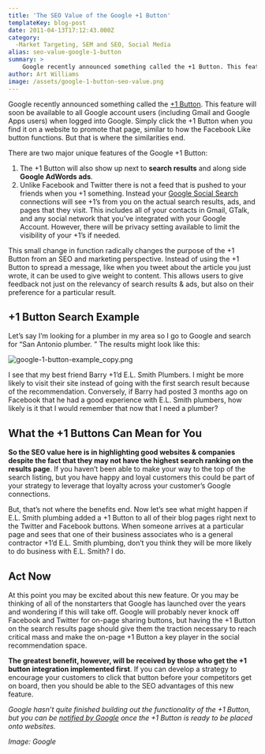 ```yaml
---
title: 'The SEO Value of the Google +1 Button'
templateKey: blog-post
date: 2011-04-13T17:12:43.000Z
category: 
  -Market Targeting, SEM and SEO, Social Media
alias: seo-value-google-1-button
summary: > 
  	Google recently announced something called the +1 Button. This feature will soon be available to all Google account users (including Gmail and Google Apps users) when logged into Google. Simply click the +1 Button when you find it on a website to promote that page, similar to how the Facebook Like button functions. But that is where the similarities end.
author: Art Williams
image: /assets/google-1-button-seo-value.png
---
```


Google recently announced something called the [+1 Button](http://googleblog.blogspot.com/2011/03/1s-right-recommendations-right-when-you.html). This feature will soon be available to all Google account users (including Gmail and Google Apps users) when logged into Google. Simply click the +1 Button when you find it on a website to promote that page, similar to how the Facebook Like button functions. But that is where the similarities end.

There are two major unique features of the Google +1 Button:

1.  The +1 Button will also show up next to **search results** and along side **Google AdWords ads**.
2.  Unlike Facebook and Twitter there is not a feed that is pushed to your friends when you +1 something. Instead your [Google Social Search](http://googleblog.blogspot.com/2011/02/update-to-google-social-search.html) connections will see +1’s from you on the actual search results, ads, and pages that they visit. This includes all of your contacts in Gmail, GTalk, and any social network that you’ve integrated with your Google Account. However, there will be privacy setting available to limit the visibility of your +1’s if needed.

This small change in function radically changes the purpose of the +1 Button from an SEO and marketing perspective. Instead of using the +1 Button to spread a message, like when you tweet about the article you just wrote, it can be used to give weight to content. This allows users to give feedback not just on the relevancy of search results & ads, but also on their preference for a particular result.

+1 Button Search Example
------------------------

Let’s say I’m looking for a plumber in my area so I go to Google and search for “San Antonio plumber. ” The results might look like this:

![google-1-button-example_copy.png](/sites/default/files/images/google-1-button-example_copy.png)

I see that my best friend Barry +1’d E.L. Smith Plumbers. I might be more likely to visit their site instead of going with the first search result because of the recommendation. Conversely, if Barry had posted 3 months ago on Facebook that he had a good experience with E.L. Smith plumbers, how likely is it that I would remember that now that I need a plumber?

What the +1 Buttons Can Mean for You
------------------------------------

**So the SEO value here is in highlighting good websites & companies despite the fact that they may not have the highest search ranking on the results page**. If you haven’t been able to make your way to the top of the search listing, but you have happy and loyal customers this could be part of your strategy to leverage that loyalty across your customer’s Google connections.

But, that’s not where the benefits end. Now let’s see what might happen if E.L. Smith plumbing added a +1 Button to all of their blog pages right next to the Twitter and Facebook buttons. When someone arrives at a particular page and sees that one of their business associates who is a general contractor +1’d E.L. Smith plumbing, don’t you think they will be more likely to do business with E.L. Smith? I do.

Act Now
-------

At this point you may be excited about this new feature. Or you may be thinking of all of the nonstarters that Google has launched over the years and wondering if this will take off. Google will probably never knock off Facebook and Twitter for on-page sharing buttons, but having the +1 Button on the search results page should give them the traction necessary to reach critical mass and make the on-page +1 Button a key player in the social recommendation space.

**The greatest benefit, however, will be received by those who get the +1 button integration implemented first**. If you can develop a strategy to encourage your customers to click that button before your competitors get on board, then you should be able to the SEO advantages of this new feature.

_Google hasn’t quite finished building out the functionality of the +1 Button, but you can be [notified by Google](https://services.google.com/fb/forms/plusonesignup/) once the +1 Button is ready to be placed onto websites._

_Image: Google_